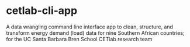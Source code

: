# cetlab-cli-app
 A data wrangling command line interface app to clean, structure, and transform energy demand (load) data for nine Southern African countries; for the UC Santa Barbara Bren School CETlab research team
